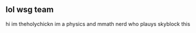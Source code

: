 ## lol wsg team

hi im theholychickn im a physics and mmath nerd who plauys skyblock this 

<p>
   <img height="180em" src="https://github-readme-stats.vercel.app/api/top-langs/?username=TheHolyChickn&exclude_repo=KNN-Image-Classification&show_icons=true&hide_border=true&layout=compact&langs_count=8/>
</p>
